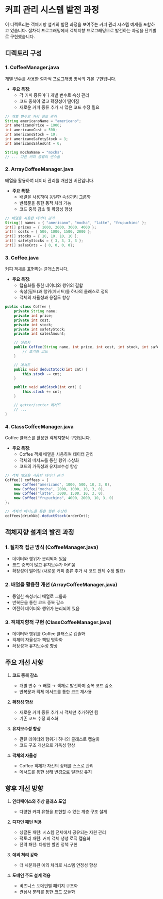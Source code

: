 # 커피 관리 시스템 발전 과정

이 디렉토리는 객체지향 설계의 발전 과정을 보여주는 커피 관리 시스템 예제를 포함하고 있습니다. 절차적 프로그래밍에서 객체지향 프로그래밍으로 발전하는 과정을 단계별로 구현했습니다.

## 디렉토리 구성

### 1. CoffeeManager.java

개별 변수를 사용한 절차적 프로그래밍 방식의 기본 구현입니다.

- **주요 특징**:
  - 각 커피 종류마다 개별 변수로 속성 관리
  - 코드 중복이 많고 확장성이 떨어짐
  - 새로운 커피 종류 추가 시 많은 코드 수정 필요

```java
// 개별 변수로 커피 정보 관리
String americanoName = "americano";
int americanoPrice = 1000;
int americanoCost = 500;
int americanoStock = 10;
int americanoSafetyStock = 3;
int americanoSalesCnt = 0;

String mochaName = "mocha";
// ... 다른 커피 종류의 변수들
```

### 2. ArrayCoffeeManager.java

배열을 활용하여 데이터 관리를 개선한 버전입니다.

- **주요 특징**:
  - 배열을 사용하여 동일한 속성끼리 그룹화
  - 반복문을 통한 동적 처리 가능
  - 코드 중복 감소 및 확장성 향상

```java
// 배열을 사용한 데이터 관리
String[] names = { "americano", "mocha", "latte", "frupuchino" };
int[] prices = { 1000, 2000, 3000, 4000 };
int[] costs = { 500, 1000, 1500, 2000 };
int[] stocks = { 10, 10, 10, 10 };
int[] safetyStocks = { 3, 3, 3, 3 };
int[] salesCnts = { 0, 0, 0, 0};
```

### 3. Coffee.java

커피 객체를 표현하는 클래스입니다.

- **주요 특징**:
  - 캡슐화를 통한 데이터와 행위의 결합
  - 속성(필드)과 행위(메서드)를 하나의 클래스로 정의
  - 객체의 자율성과 응집도 향상

```java
public class Coffee {
    private String name;
    private int price;
    private int cost;
    private int stock;
    private int safetyStock;
    private int salesAmount;

    // 생성자
    public Coffee(String name, int price, int cost, int stock, int safetyStock, int salesAmount) {
        // 초기화 코드
    }

    // 메서드
    public void deductStock(int cnt) {
        this.stock -= cnt;
    }

    public void addStock(int cnt) {
        this.stock += cnt;
    }

    // getter/setter 메서드
    // ...
}
```

### 4. ClassCoffeeManager.java

Coffee 클래스를 활용한 객체지향적 구현입니다.

- **주요 특징**:
  - Coffee 객체 배열을 사용하여 데이터 관리
  - 객체의 메서드를 통한 행위 추상화
  - 코드의 가독성과 유지보수성 향상

```java
// 객체 배열을 사용한 데이터 관리
Coffee[] coffees = {
    new Coffee("americano", 1000, 500, 10, 3, 0),
    new Coffee("mocha", 2000, 1000, 10, 3, 0),
    new Coffee("latte", 3000, 1500, 10, 3, 0),
    new Coffee("frupuchino", 4000, 2000, 10, 3, 0)
};

// 객체의 메서드를 통한 행위 추상화
coffees[drinkNo].deductStock(orderCnt);
```

## 객체지향 설계의 발전 과정

### 1. 절차적 접근 방식 (CoffeeManager.java)

- 데이터와 행위가 분리되어 있음
- 코드 중복이 많고 유지보수가 어려움
- 확장성이 떨어짐 (새로운 커피 종류 추가 시 코드 전체 수정 필요)

### 2. 배열을 활용한 개선 (ArrayCoffeeManager.java)

- 동일한 속성끼리 배열로 그룹화
- 반복문을 통한 코드 중복 감소
- 여전히 데이터와 행위가 분리되어 있음

### 3. 객체지향적 구현 (ClassCoffeeManager.java)

- 데이터와 행위를 Coffee 클래스로 캡슐화
- 객체의 자율성과 책임 명확화
- 확장성과 유지보수성 향상

## 주요 개선 사항

1. **코드 중복 감소**

   - 개별 변수 → 배열 → 객체로 발전하며 중복 코드 감소
   - 반복문과 객체 메서드를 통한 코드 재사용

2. **확장성 향상**

   - 새로운 커피 종류 추가 시 객체만 추가하면 됨
   - 기존 코드 수정 최소화

3. **유지보수성 향상**

   - 관련 데이터와 행위가 하나의 클래스로 캡슐화
   - 코드 구조 개선으로 가독성 향상

4. **객체의 자율성**
   - Coffee 객체가 자신의 상태를 스스로 관리
   - 메서드를 통한 상태 변경으로 일관성 유지

## 향후 개선 방향

1. **인터페이스와 추상 클래스 도입**

   - 다양한 커피 유형을 표현할 수 있는 계층 구조 설계

2. **디자인 패턴 적용**

   - 싱글톤 패턴: 시스템 전체에서 공유되는 자원 관리
   - 팩토리 패턴: 커피 객체 생성 로직 캡슐화
   - 전략 패턴: 다양한 할인 정책 구현

3. **예외 처리 강화**

   - 더 세분화된 예외 처리로 시스템 안정성 향상

4. **도메인 주도 설계 적용**
   - 비즈니스 도메인별 패키지 구조화
   - 관심사 분리를 통한 코드 모듈화
